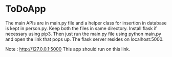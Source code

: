 # ToDoApp
The main APIs are in main.py file and a helper class for insertion in database is kept in person.py.
Keep both the files in same directory.
Install flask if necessary using pip3.
Then just run the main.py file using python main.py and open the link that pops up.
The flask server resides on localhost:5000.


Note : http://127.0.0.1:5000
This app should run on this link.
